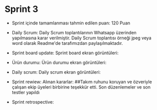 # Sprint 3

  - Sprint içinde tamamlanması tahmin edilen puan: 120 Puan
  - Daily Scrum: Daily Scrum toplantılarının Whatsapp üzerinden yapılmasına karar verilmiştir. Daily Scrum toplantısı örneği jpeg veya word olarak Readme'de tarafımızdan paylaşılmaktadır.
  - Sprint board update: Sprint board ekran görüntüleri:

  - Ürün durumu: Ürün durumu ekran görüntüleri:

  - Daily scrum: Daily scrum ekran görüntüleri:

  - Sprint rewiew: Alınan kararlar:
    ##Takım ruhunu koruyan ve özveriyle çalışan ekip üyeleri birbirine teşekkür etti. Son düzenlemeler ve son testler yapıldı
                           
  - Sprint retrospective:
               
    



<!---
chiccobl/chiccobl is a ✨ special ✨ repository because its `README.md` (this file) appears on your GitHub profile.
You can click the Preview link to take a look at your changes.
--->
